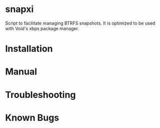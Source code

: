 # snapxi

Script to facilitate managing BTRFS snapshots. 
It is optimized to be used with Void's xbps package manager. 


# Installation

# Manual

# Troubleshooting

# Known Bugs
